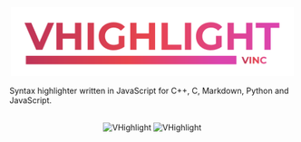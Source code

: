 <p align="center">
<img src="https://github.com/vandenberghinc/vhighlight/blob/main/dev/media/icon/stroke.png?raw=true" alt="VHighlight" width="500">
</p>  
Syntax highlighter written in JavaScript for C++, C, Markdown, Python and JavaScript. 
<br><br>
<p align="center">
    <img src="https://img.shields.io/badge/version-1.2.2-orange" alt="VHighlight">
    <img src="https://img.shields.io/badge/status-maintained-forestgreen" alt="VHighlight">
</p> 
<br><br>
